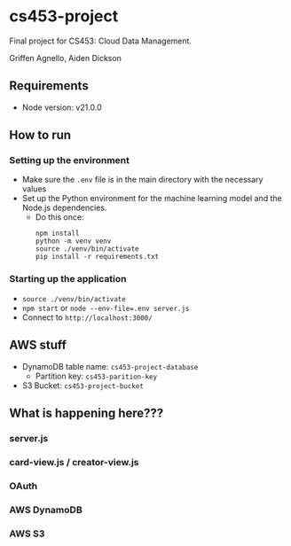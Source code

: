 # cs453-project
Final project for CS453: Cloud Data Management.

Griffen Agnello, Aiden Dickson

## Requirements

- Node version: v21.0.0

## How to run

### Setting up the environment

- Make sure the `.env` file is in the main directory with the necessary values
- Set up the Python environment for the machine learning model and the Node.js dependencies.
  - Do this once:
    ```
    npm install
    python -m venv venv
    source ./venv/bin/activate
    pip install -r requirements.txt
    ```

### Starting up the application

- `source ./venv/bin/activate`
- `npm start` or `node --env-file=.env server.js`
- Connect to `http://localhost:3000/`

## AWS stuff

- DynamoDB table name: `cs453-project-database`
  - Partition key: `cs453-parition-key`
- S3 Bucket: `cs453-project-bucket`

## What is happening here???

### server.js

### card-view.js / creator-view.js

### OAuth

### AWS DynamoDB

### AWS S3
